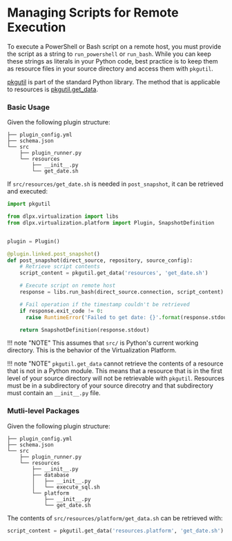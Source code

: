 # Managing Scripts for Remote Execution

To execute a PowerShell or Bash script on a remote host, you must provide the script as a string to `run_powershell` or `run_bash`. While you can keep these strings as literals in your Python code, best practice is to keep them as resource files in your source directory and access them with `pkgutil`.

[pkgutil](https://docs.python.org/2/library/pkgutil.html) is part of the standard Python library. The method that is applicable to resources is [pkgutil.get_data](https://docs.python.org/2/library/pkgutil.html#pkgutil.get_data).

### Basic Usage

Given the following plugin structure:

```
├── plugin_config.yml
├── schema.json
└── src
    ├── plugin_runner.py
    └── resources
        ├── __init__.py
        └── get_date.sh
```


If `src/resources/get_date.sh` is needed in `post_snapshot`, it can be retrieved and executed:

```python
import pkgutil

from dlpx.virtualization import libs
from dlpx.virtualization.platform import Plugin, SnapshotDefinition


plugin = Plugin()

@plugin.linked.post_snapshot()
def post_snapshot(direct_source, repository, source_config):
	# Retrieve script contents
	script_content = pkgutil.get_data('resources', 'get_date.sh')

	# Execute script on remote host
	response = libs.run_bash(direct_source.connection, script_content)

	# Fail operation if the timestamp couldn't be retrieved
	if response.exit_code != 0:
	  raise RuntimeError('Failed to get date: {}'.format(response.stdout))

	return SnapshotDefinition(response.stdout)
```

!!! note "NOTE"
	This assumes that `src/` is Python's current working directory. This is the behavior of the Virtualization Platform.

!!! note "NOTE"
	`pkgutil.get_data` cannot retrieve the contents of a resource that is not in a Python module. This means that a resource that is in the first level of your source directory will not be retrievable with `pkgutil`. Resources must be in a subdirectory of your source direcotry and that subdirectory must contain an `__init__.py` file.

### Mutli-level Packages

Given the following plugin structure:

```
├── plugin_config.yml
├── schema.json
└── src
    ├── plugin_runner.py
    └── resources
        ├── __init__.py
        ├── database
        │   ├── __init__.py
        │   └── execute_sql.sh
        └── platform
            ├── __init__.py
            └── get_date.sh
```

The contents of `src/resources/platform/get_data.sh` can be retrieved with:

```python
script_content = pkgutil.get_data('resources.platform', 'get_date.sh')
```
